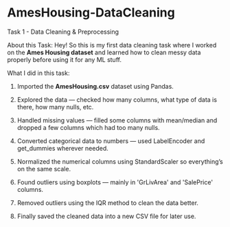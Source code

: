 # AmesHousing-DataCleaning
Task 1 - Data Cleaning & Preprocessing

About this Task: Hey! So this is my first data cleaning task where I worked on the **Ames Housing dataset** and learned how to clean messy data properly before using it for any ML stuff.

What I did in this task:

1. Imported the **AmesHousing.csv** dataset using Pandas.

2. Explored the data — checked how many columns, what type of data is there, how many nulls, etc.

3. Handled missing values — filled some columns with mean/median and dropped a few columns which had too many nulls.

4. Converted categorical data to numbers — used LabelEncoder and get_dummies wherever needed.

5. Normalized the numerical columns using StandardScaler so everything’s on the same scale.

6. Found outliers using boxplots — mainly in 'GrLivArea' and 'SalePrice' columns.

7. Removed outliers using the IQR method to clean the data better.

8. Finally saved the cleaned data into a new CSV file for later use.



